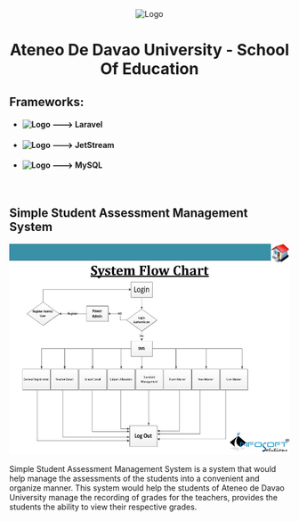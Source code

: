  <div align="center">
    <img src="https://i.ibb.co/mHw4WqW/download.png" alt="Logo" width="300">
  <h1 align="center"> Ateneo De Davao University - School Of Education</h1>
</div>


## Frameworks: 
* <h4> <img src="https://upload.wikimedia.org/wikipedia/commons/thumb/9/9a/Laravel.svg/1200px-Laravel.svg.png" alt="Logo" width="80">  --->  Laravel </h4>
* <h4> <img src="https://drawsql.app/storage/templates/-5413ac879392bc6a3dd16003603e60d8ed1dfb42.png" alt="Logo" width="80">  --->   JetStream </h4>
* <h4> <img src="https://www.freepnglogos.com/uploads/logo-mysql-png/logo-mysql-mysql-logo-png-images-are-download-crazypng-21.png" alt="Logo" width="80">  --->   MySQL </h4>


<br>

## Simple Student Assessment Management System
<div align="center">
 <img src=" slide_11.jpg" alt="Logo" width="700">
</div>

Simple Student Assessment Management System is a system that would help manage the assessments of the students into a convenient and organize manner. This system would help the students of Ateneo de Davao University manage the recording of grades for the teachers, provides the students the ability to view their respective grades. 

<br>
